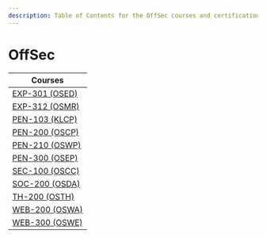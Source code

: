 ```yaml
---
description: Table of Contents for the OffSec courses and certifications
---
```


# OffSec

| Courses                      |
| ---------------------------- |
| [EXP-301 (OSED)](exp-301.md) |
| [EXP-312 (OSMR)](exp-312.md) |
| [PEN-103 (KLCP)](pen-103.md) |
| [PEN-200 (OSCP)](pen-200/)   |
| [PEN-210 (OSWP)](pen-210/)   |
| [PEN-300 (OSEP)](pen-300.md) |
| [SEC-100 (OSCC)](sec-100.md) |
| [SOC-200 (OSDA)](soc-200.md) |
| [TH-200 (OSTH)](th-200/)     |
| [WEB-200 (OSWA)](web-200.md) |
| [WEB-300 (OSWE)](web-300.md) |


